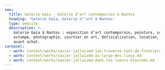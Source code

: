 ```yaml
---
seo:
  title: Galerie Gaïa - Galerie d'art contemporain à Nantes
  heading: 'Galerie Gaïa, Galerie d''art à Nantes'
  type: website
  description: >-
    Galerie Gaïa à Nantes : exposition d’art contemporain, peinture, sculpture,
    estampe, photographie, courtier en art, défiscalisation, location, prêt
    avant achat.
carousel:
  - work: content/works/xavier-jallaismd-jai-traverse-tant-de-frontieres.md
  - work: content/works/xavier-jallaismd-au-large-des-lieux.md
  - work: content/works/xavier-jallaismd-dans-les-lueurs-bleutees.md
---
```


